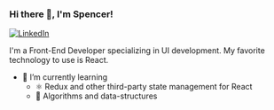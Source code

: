 ### Hi there 👋, I'm Spencer!
[![LinkedIn](https://img.shields.io/badge/linkedin-%230077B5.svg?style=for-the-badge&logo=linkedin&logoColor=white)](https://www.linkedin.com/in/spencer-dye/)

I'm a Front-End Developer specializing in UI development. My favorite technology to use is React.

- 🌱 I’m currently learning
  - ⚛️ Redux and other third-party state management for React
  - 🤖 Algorithms and data-structures

<!--
**spencer-dye/spencer-dye** is a ✨ _special_ ✨ repository because its `README.md` (this file) appears on your GitHub profile.

Here are some ideas to get you started:

- 🔭 I’m currently working on ...
- 🌱 I’m currently learning ...
- 👯 I’m looking to collaborate on ...
- 🤔 I’m looking for help with ...
- 💬 Ask me about ...
- 📫 How to reach me: ...
- 😄 Pronouns: ...
- ⚡ Fun fact: ...
-->
